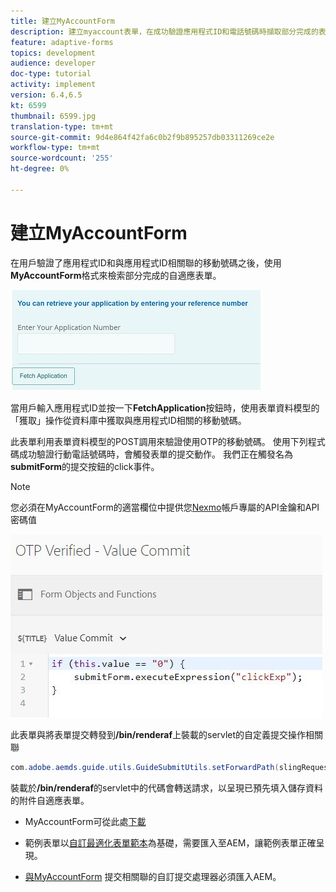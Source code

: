 ```yaml
---
title: 建立MyAccountForm
description: 建立myaccount表單，在成功驗證應用程式ID和電話號碼時擷取部分完成的表單。
feature: adaptive-forms
topics: development
audience: developer
doc-type: tutorial
activity: implement
version: 6.4,6.5
kt: 6599
thumbnail: 6599.jpg
translation-type: tm+mt
source-git-commit: 9d4e864f42fa6c0b2f9b895257db03311269ce2e
workflow-type: tm+mt
source-wordcount: '255'
ht-degree: 0%

---
```




# 建立MyAccountForm

在用戶驗證了應用程式ID和與應用程式ID相關聯的移動號碼之後，使用&#x200B;**MyAccountForm**&#x200B;格式來檢索部分完成的自適應表單。

![我的帳戶表單](assets/6599.JPG)

當用戶輸入應用程式ID並按一下&#x200B;**FetchApplication**&#x200B;按鈕時，使用表單資料模型的「獲取」操作從資料庫中獲取與應用程式ID相關的移動號碼。

此表單利用表單資料模型的POST調用來驗證使用OTP的移動號碼。 使用下列程式碼成功驗證行動電話號碼時，會觸發表單的提交動作。 我們正在觸發名為&#x200B;**submitForm**&#x200B;的提交按鈕的click事件。

>[!NOTE]
> 您必須在MyAccountForm的適當欄位中提供您[Nexmo](https://dashboard.nexmo.com/)帳戶專屬的API金鑰和API密碼值

![trigger-submit](assets/trigger-submit.JPG)



此表單與將表單提交轉發到&#x200B;**/bin/renderaf**&#x200B;上裝載的servlet的自定義提交操作相關聯

```java
com.adobe.aemds.guide.utils.GuideSubmitUtils.setForwardPath(slingRequest,"/bin/renderaf",null,null);
```

裝載於&#x200B;**/bin/renderaf**&#x200B;的servlet中的代碼會轉送請求，以呈現已預先填入儲存資料的附件自適應表單。


* MyAccountForm可從此處[下載](assets/my-account-form.zip)

* 範例表單以[自訂最適化表單範本](assets/custom-template-with-page-component.zip)為基礎，需要匯入至AEM，讓範例表單正確呈現。

* [與MyAccountForm](assets/custom-submit-my-account-form.zip) 提交相關聯的自訂提交處理器必須匯入AEM。
